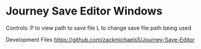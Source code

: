 # Journey Save Editor Windows
Controls: P to view path to save file
          L to change save file path being used

Development Files https://github.com/zackmichaels5/Journey-Save-Editor

